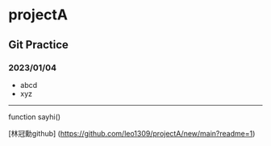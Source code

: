 # projectA
## Git Practice
### 2023/01/04
- abcd
- xyz

---
function sayhi()

[林冠勳github] (https://github.com/leo1309/projectA/new/main?readme=1)
